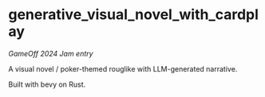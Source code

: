 # generative_visual_novel_with_cardplay
*GameOff 2024 Jam entry*

A visual novel / poker-themed rouglike with LLM-generated narrative.

Built with bevy on Rust.
